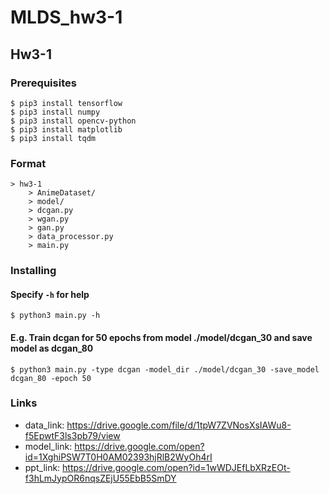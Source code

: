 # MLDS_hw3-1
## Hw3-1
### Prerequisites
    $ pip3 install tensorflow
    $ pip3 install numpy
    $ pip3 install opencv-python
    $ pip3 install matplotlib
    $ pip3 install tqdm

### Format
    > hw3-1
        > AnimeDataset/
        > model/
        > dcgan.py
        > wgan.py
        > gan.py
        > data_processor.py
        > main.py

### Installing
#### Specify `-h` for help
    $ python3 main.py -h
#### E.g. Train dcgan for 50 epochs from model ./model/dcgan_30 and save model as dcgan_80
    $ python3 main.py -type dcgan -model_dir ./model/dcgan_30 -save_model dcgan_80 -epoch 50

### Links
* data_link: https://drive.google.com/file/d/1tpW7ZVNosXsIAWu8-f5EpwtF3ls3pb79/view
* model_link: https://drive.google.com/open?id=1XghiPSW7T0H0AM02393hjRlB2WyOh4rI
* ppt_link: https://drive.google.com/open?id=1wWDJEfLbXRzEOt-f3hLmJypOR6nqsZEjU55EbB5SmDY
